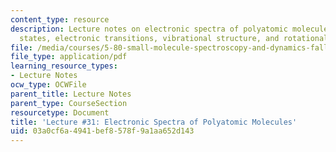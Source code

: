```yaml
---
content_type: resource
description: Lecture notes on electronic spectra of polyatomic molecules, electronic
  states, electronic transitions, vibrational structure, and rotational structure.
file: /media/courses/5-80-small-molecule-spectroscopy-and-dynamics-fall-2008/03a0cf6a4941bef8578f9a1aa652d143_31_580ln_fa08.pdf
file_type: application/pdf
learning_resource_types:
- Lecture Notes
ocw_type: OCWFile
parent_title: Lecture Notes
parent_type: CourseSection
resourcetype: Document
title: 'Lecture #31: Electronic Spectra of Polyatomic Molecules'
uid: 03a0cf6a-4941-bef8-578f-9a1aa652d143
---
```

